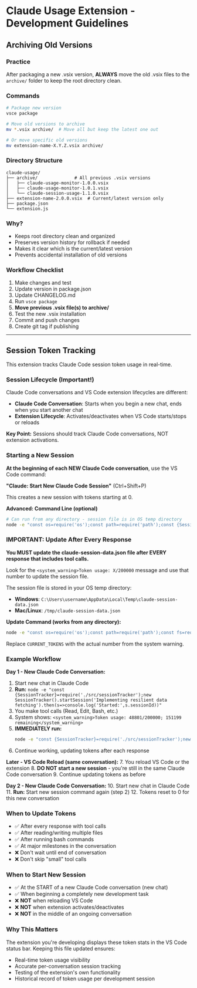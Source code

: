 # Claude Usage Extension - Development Guidelines

## Archiving Old Versions

### Practice
After packaging a new .vsix version, **ALWAYS** move the old .vsix files to the `archive/` folder to keep the root directory clean.

### Commands
```bash
# Package new version
vsce package

# Move old versions to archive
mv *.vsix archive/  # Move all but keep the latest one out

# Or move specific old versions
mv extension-name-X.Y.Z.vsix archive/
```

### Directory Structure
```
claude-usage/
├── archive/              # All previous .vsix versions
│   ├── claude-usage-monitor-1.0.0.vsix
│   ├── claude-usage-monitor-1.0.1.vsix
│   └── claude-session-usage-1.1.0.vsix
├── extension-name-2.0.0.vsix  # Current/latest version only
├── package.json
└── extension.js
```

### Why?
- Keeps root directory clean and organized
- Preserves version history for rollback if needed
- Makes it clear which is the current/latest version
- Prevents accidental installation of old versions

### Workflow Checklist
1. Make changes and test
2. Update version in package.json
3. Update CHANGELOG.md
4. Run `vsce package`
5. **Move previous .vsix file(s) to archive/**
6. Test the new .vsix installation
7. Commit and push changes
8. Create git tag if publishing

---

## Session Token Tracking

This extension tracks Claude Code session token usage in real-time.

### Session Lifecycle (Important!)

Claude Code conversations and VS Code extension lifecycles are different:
- **Claude Code Conversation**: Starts when you begin a new chat, ends when you start another chat
- **Extension Lifecycle**: Activates/deactivates when VS Code starts/stops or reloads

**Key Point:** Sessions should track Claude Code conversations, NOT extension activations.

### Starting a New Session

**At the beginning of each NEW Claude Code conversation**, use the VS Code command:

**"Claude: Start New Claude Code Session"** (Ctrl+Shift+P)

This creates a new session with tokens starting at 0.

**Advanced: Command Line (optional)**
```bash
# Can run from any directory - session file is in OS temp directory
node -e "const os=require('os');const path=require('path');const {SessionTracker}=require(path.join(os.tmpdir(),'..','vscode','extensions','gronsten.claude-session-usage-*','src','sessionTracker'));new SessionTracker().startSession('Your session description').then(s=>console.log('Started:',s.sessionId))"
```

### IMPORTANT: Update After Every Response

**You MUST update the claude-session-data.json file after EVERY response that includes tool calls.**

Look for the `<system_warning>Token usage: X/200000` message and use that number to update the session file.

The session file is stored in your OS temp directory:
- **Windows**: `C:\Users\username\AppData\Local\Temp\claude-session-data.json`
- **Mac/Linux**: `/tmp/claude-session-data.json`

**Update Command (works from any directory):**
```bash
node -e "const os=require('os');const path=require('path');const fs=require('fs');const file=path.join(os.tmpdir(),'claude-session-data.json');const data=JSON.parse(fs.readFileSync(file));data.sessions[data.sessions.length-1].tokenUsage.current=CURRENT_TOKENS;data.sessions[data.sessions.length-1].tokenUsage.remaining=200000-CURRENT_TOKENS;data.sessions[data.sessions.length-1].tokenUsage.lastUpdate=new Date().toISOString();data.totals.totalTokensUsed=data.sessions.reduce((sum,s)=>sum+(s.tokenUsage.current||0),0);fs.writeFileSync(file,JSON.stringify(data,null,2))"
```

Replace `CURRENT_TOKENS` with the actual number from the system warning.

### Example Workflow

**Day 1 - New Claude Code Conversation:**
1. Start new chat in Claude Code
2. **Run:** `node -e "const {SessionTracker}=require('./src/sessionTracker');new SessionTracker().startSession('Implementing resilient data fetching').then(s=>console.log('Started:',s.sessionId))"`
3. You make tool calls (Read, Edit, Bash, etc.)
4. System shows: `<system_warning>Token usage: 48801/200000; 151199 remaining</system_warning>`
5. **IMMEDIATELY run:**
   ```bash
   node -e "const {SessionTracker}=require('./src/sessionTracker');new SessionTracker().updateTokens(48801,200000)"
   ```
6. Continue working, updating tokens after each response

**Later - VS Code Reload (same conversation):**
7. You reload VS Code or the extension
8. **DO NOT start a new session** - you're still in the same Claude Code conversation
9. Continue updating tokens as before

**Day 2 - New Claude Code Conversation:**
10. Start new chat in Claude Code
11. **Run:** Start new session command again (step 2)
12. Tokens reset to 0 for this new conversation

### When to Update Tokens

- ✅ After every response with tool calls
- ✅ After reading/writing multiple files
- ✅ After running bash commands
- ✅ At major milestones in the conversation
- ❌ Don't wait until end of conversation
- ❌ Don't skip "small" tool calls

### When to Start New Session

- ✅ At the START of a new Claude Code conversation (new chat)
- ✅ When beginning a completely new development task
- ❌ **NOT** when reloading VS Code
- ❌ **NOT** when extension activates/deactivates
- ❌ **NOT** in the middle of an ongoing conversation

### Why This Matters

The extension you're developing displays these token stats in the VS Code status bar. Keeping this file updated ensures:
- Real-time token usage visibility
- Accurate per-conversation session tracking
- Testing of the extension's own functionality
- Historical record of token usage per development session
